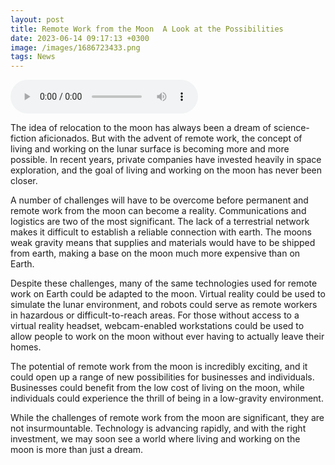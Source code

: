 ```yaml
--- 
layout: post 
title: Remote Work from the Moon  A Look at the Possibilities
date: 2023-06-14 09:17:13 +0300 
image: /images/1686723433.png
tags: News 
--- 
```


<audio controls>
        <source src="/audios/1686723433.mp3" type="audio/mpeg">
        Your browser does not support the audio element.
      </audio>

The idea of relocation to the moon has always been a dream of science-fiction aficionados. But with the advent of remote work, the concept of living and working on the lunar surface is becoming more and more possible. In recent years, private companies have invested heavily in space exploration, and the goal of living and working on the moon has never been closer.

A number of challenges will have to be overcome before permanent and remote work from the moon can become a reality. Communications and logistics are two of the most significant. The lack of a terrestrial network makes it difficult to establish a reliable connection with earth. The moons weak gravity means that supplies and materials would have to be shipped from earth, making a base on the moon much more expensive than on Earth.

Despite these challenges, many of the same technologies used for remote work on Earth could be adapted to the moon. Virtual reality could be used to simulate the lunar environment, and robots could serve as remote workers in hazardous or difficult-to-reach areas. For those without access to a virtual reality headset, webcam-enabled workstations could be used to allow people to work on the moon without ever having to actually leave their homes.

The potential of remote work from the moon is incredibly exciting, and it could open up a range of new possibilities for businesses and individuals. Businesses could benefit from the low cost of living on the moon, while individuals could experience the thrill of being in a low-gravity environment.

While the challenges of remote work from the moon are significant, they are not insurmountable. Technology is advancing rapidly, and with the right investment, we may soon see a world where living and working on the moon is more than just a dream.